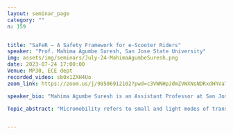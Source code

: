 ```yaml
---
layout: seminar_page
category: ""
n: 159


title: "SaFeR – A Safety Framework for e-Scooter Riders"  
speaker: "Prof. Mahima Agumbe Suresh, San Jose State University"
img: assets/img/seminars/July-24-MahimaAgumbeSuresh.png
date: 2023-07-24 17:00:00 
Venue: MP30, ECE dept
recorded_video: sb0x1ZXH4Uo
zoom_link: https://zoom.us/j/99506912102?pwd=c3VWNHpJdmZVWXNsNDRxdHhVaTBuZz09

speaker_bio: "Mahima Agumbe Suresh is an Assistant Professor at San Jose State University. She received her Ph.D. from the Department of Computer Science and Engineering at Texas A&M University in December 2015 following which, she was a postdoctoral researcher at Xerox Research Labs, India. Her research interests include edge computing, machine learning, modeling and system design for cyber-physical systems and the Internet of Things."

Topic_abstract: "Micromobility refers to small and light modes of transportation that are characterized by limited speed and range, such as electric scooters (e-scooters), and skateboards. With the introduction of shared e-scooter services to urban streets, micromobility started taking a higher share of urban streets across the world. This talk will first present a design of a framework to make urban micromobility safer. The goal of the framework is to improve situational awareness for the rider, similar to advanced driver assistance systems on cars. The framework is envisioned to incorporate a suite of algorithms that can run on commodity hardware, which adaptively selects algorithms based on sensing or computation capabilities of available devices. Next, the talk will discuss a deep learning monocular depth estimation algorithm, which is optimized using quantization and channel pruning to provide inference in real-time if we have only one camera available. A discussion on the considerations for algorithms and approaches towards human-in-the-loop applications will be included. Finally, the talk will cover algorithms that use combinations of other available sensors to output a comprehensive safety assessment metric for the rider. The design of the metric will also be discussed."


---
```

